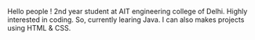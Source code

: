 Hello people ! 
2nd year student at AIT engineering college of Delhi. 
Highly interested in coding. So, currently learing Java.
I can also makes projects using HTML & CSS.

<!---
muskankarn/muskankarn is a ✨ special ✨ repository because its `README.md` (this file) appears on your GitHub profile.
You can click the Preview link to take a look at your changes.
--->
